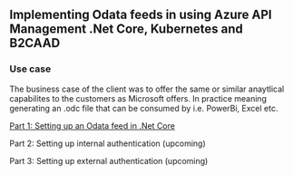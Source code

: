 ## Implementing Odata feeds in using Azure API Management .Net Core, Kubernetes and B2CAAD

### Use case
The business case of the client was to offer the same or similar anaytlical capabilites to the customers as Microsoft offers. In practice meaning generating an .odc file that can be consumed by i.e. PowerBi, Excel etc.

[Part 1: Setting up an Odata feed in .Net Core](https://kristoffer-axelsson.github.io/implementing-odata-feeds-in-using-azure-api-management-net-core-kubernetes-and-b2caad/part-1-setting-up-an-odata-feed-in-net-core)

Part 2: Setting up internal authentication (upcoming)

Part 3: Setting up external authentication (upcoming)
